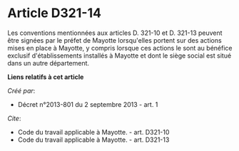 # Article D321-14

Les conventions mentionnées aux articles D. 321-10 et D. 321-13 peuvent être signées par le préfet de Mayotte lorsqu'elles
portent sur des actions mises en place à Mayotte, y compris lorsque ces actions le sont au bénéfice exclusif d'établissements
installés à Mayotte et dont le siège social est situé dans un autre département.

**Liens relatifs à cet article**

_Créé par_:

  - Décret n°2013-801 du 2 septembre 2013 - art. 1

_Cite_:

  - Code du travail applicable à Mayotte. - art. D321-10
  - Code du travail applicable à Mayotte. - art. D321-13
